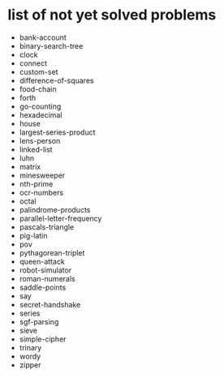 # list of not yet solved problems

* bank-account
* binary-search-tree
* clock
* connect
* custom-set
* difference-of-squares
* food-chain
* forth
* go-counting
* hexadecimal
* house
* largest-series-product
* lens-person
* linked-list
* luhn
* matrix
* minesweeper
* nth-prime
* ocr-numbers
* octal
* palindrome-products
* parallel-letter-frequency
* pascals-triangle
* pig-latin
* pov
* pythagorean-triplet
* queen-attack
* robot-simulator
* roman-numerals
* saddle-points
* say
* secret-handshake
* series
* sgf-parsing
* sieve
* simple-cipher
* trinary
* wordy
* zipper
